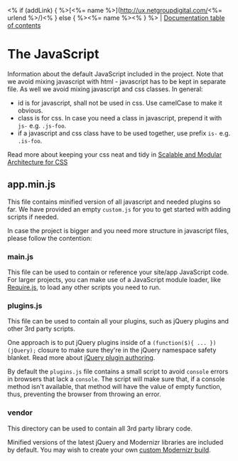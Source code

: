 <% if (addLink) { %>[<%= name %>](http://ux.netgroupdigital.com/<%= urlend %>/)<% } else { %><%= name %><% } %> | [Documentation
table of contents](TOC.md)

# The JavaScript

Information about the default JavaScript included in the project. Note that we avoid mixing javascript with html - javascript has to be kept in separate file. As well we avoid mixing javascript and css classes. In general:

* id is for javascript, shall not be used in css. Use camelCase to make it obvious.
* class is for css. In case you need a class in javascript, prepend it with `js-` e.g. `.js-foo`.
* if a javascript and css class have to be used together, use prefix `is-` e.g. `.is-foo`.

Read more about keeping your css neat and tidy in [Scalable and Modular Architecture for CSS](https://smacss.com/)

## app.min.js

This file contains minified version of all javascript and needed plugins so far. We have provided an empty `custom.js` for you to get started with adding scripts if needed.

In case the project is bigger and you need more structure in javascript files, please follow the contention:

### main.js

This file can be used to contain or reference your site/app JavaScript code.
For larger projects, you can make use of a JavaScript module loader, like
[Require.js](http://requirejs.org/), to load any other scripts you need to
run.

### plugins.js

This file can be used to contain all your plugins, such as jQuery plugins and
other 3rd party scripts.

One approach is to put jQuery plugins inside of a `(function($){ ...
})(jQuery);` closure to make sure they're in the jQuery namespace safety
blanket. Read more about [jQuery plugin
authoring](https://learn.jquery.com/plugins/#Getting_Started).

By default the `plugins.js` file contains a small script to avoid `console`
errors in browsers that lack a `console`. The script will make sure that, if
a console method isn't available, that method will have the value of empty
function, thus, preventing the browser from throwing an error.


### vendor

This directory can be used to contain all 3rd party library code.

Minified versions of the latest jQuery and Modernizr libraries are included by
default. You may wish to create your own [custom Modernizr
build](http://www.modernizr.com/download/).
